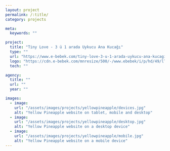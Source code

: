 ```yaml
---
layout: project
permalink: /:title/
category: projects

meta:
  keywords: ""

project:
  title: "Tiny Love - 3 ü 1 arada Uykucu Ana Kucağı"
  type: ""
  url: "https://www.e-bebek.com/tiny-love-3-u-1-arada-uykucu-ana-kucagi-p-tlo-45392002"
  logo: "https://cdn.e-bebek.com/mnresize/500/-/www.ebebek/i/p/hd/49/lTLO-4249_1.jpg"
  tech: ""

agency:
  title: ""
  url: ""
  year: ""

images:
  - image:
    url: "/assets/images/projects/yellowpineapple/devices.jpg"
    alt: "Yellow Pineapple website on tablet, mobile and desktop"
  - image:
    url: "/assets/images/projects/yellowpineapple/desktop.jpg"
    alt: "Yellow Pineapple website on a desktop device"
  - image:
    url: "/assets/images/projects/yellowpineapple/mobile.jpg"
    alt: "Yellow Pineapple website on a mobile device"
---
```

<p></p>
